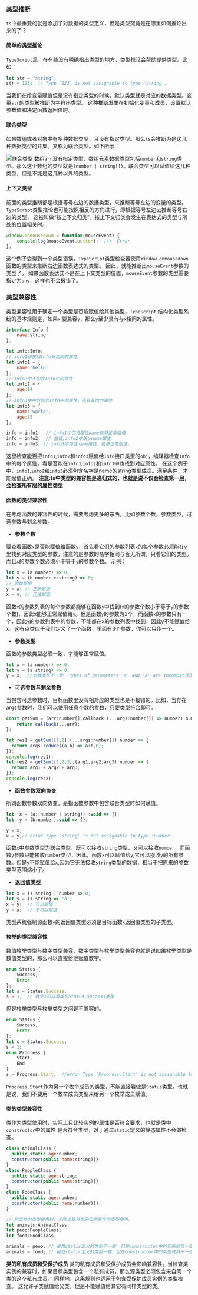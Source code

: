### 类型推断
`ts`中最重要的就是添加了对数据的类型定义，但是类型究竟是在哪里如何推论出来的了？

#### 简单的类型推论
`TypeScript`里，在有些没有明确指出类型的地方，类型推论会帮助提供类型。比如：
```javascript
let str = "string";
str = 123;  // Type '123' is not assignable to type 'string'.
```
当我们在给变量赋值但是没有指定类型的时候，默认类型就是对应的数据类型。变量`str`的类型被推断为字符串类型。 这种推断发生在初始化变量和成员，设置默认参数值和决定函数返回值时。

#### 联合类型
如果数组或者对象中有多种数据类型，且没有指定类型。那么`ts`会推断为是这几种数据类型的并集。又称为联合类型。如下所示：

![联合类型](/assets/js/ts007-1.png)
数组`arr`没有指定类型，数组元素数据类型包括`number`和`string`类型。那么这个数组的类型就是`(number | string[])`。联合类型可以赋值给这几种类型，但是不能是这几种以外的类型。

#### 上下文类型
前面的类型推断都是根据等号右边的数据类型，来推断等号左边的变量的类型。`TypeScript`类型推论也可能按照相反的方向进行，即根据等号左边去推断等号右边的类型， 这被叫做“按上下文归类”。按上下文归类会发生在表达式的类型与所处的位置相关时。
```javascript
window.onmousedown = function(mouseEvent) {
    console.log(mouseEvent.button);  //<- Error
};
```
这个例子会得到一个类型错误，`TypeScript`类型检查器使用`Window.onmousedown`函数的类型来推断右边函数表达式的类型。 因此，就能推断出`mouseEvent`参数的类型了。 如果函数表达式不是在上下文类型的位置，`mouseEvent`参数的类型需要指定为`any`，这样也不会报错了。

### 类型兼容性
类型兼容性用于确定一个类型是否能赋值给其他类型，`TypeScript` 结构化类型系统的基本规则是，如果`x` 要兼容`y`，那么`y`至少具有与`x`相同的属性。
```javascript
interface Info {
    name:string
};

let info:Info;
// info1和接口Info有相同的属性
let info1 = {
    name:'hello'
};
// info2中不包含Info中的属性
let info2 = {
    age:14
};
// info3中中既包含Info中的属性，还有其他的属性
let info3 = {
    name:'world',
    age:15
};

info = info1;  // info1中包含属性name能够正常赋值
info = info2;  // 报错,info2中缺少name属性
info = info3; // info3中包含name属性，能够正常赋值。
```
这里检查能否把`info1`,`info2`和`info3`赋值给`Info`接口类型的`obj`，编译器检查`Info`中的每个属性，看是否能在`info1`,`info2`和`info3`中也找到对应属性。 在这个例子中，`info1`,`info2`和`info3`必须包含名字是name的string类型成员。满足条件，才能赋值正确。
**注意:ts中类型的兼容性是递归式的，也就是说不仅会检查第一层，会检查所有层的属性类型**

#### 函数的类型兼容性
在考虑函数的兼容性的时候，需要考虑更多的东西，比如参数个数，参数类型，可选参数与剩余参数。

* **参数个数**

要查看函数`x`是否能赋值给函数`y`，首先看它们的参数列表`x`的每个参数必须能在`y`里找到对应类型的参数，注意的是参数的名字相同与否无所谓，只看它们的类型。而且`x`的参数个数必须小于等于`y`的参数个数。
示例：
```javascript
let x = (a:number) => 0;
let y = (b:number,c:string) => 0;
// 函数赋值
y = x; // 正确赋值
x = y; // 无法赋值
```
函数`x`的参数列表的每个参数都能够在函数`y`中找到(`x`的参数个数小于等于`y`的参数个数)，因此x能够正常赋值给`y`。但是函数`y`的参数为2个，而函数`x`的参数只有一个，因此`y`的参数列表中的参数，不能都在x的参数列表中找到，因此y不能赋值给x。这有点类似于我们定义了一个函数，里面有3个参数，你可以只传一个。

* **参数类型**

函数的参数类型必须一致，才能够正常赋值。
```javascript
let x = (a:number) => 0;
let y = (a:string) => 0;
y = x;  //参数类型不一致  Types of parameters 'a' and 'a' are incompatible.
```
* **可选参数与剩余参数**

当包含可选参数时，目标函数里没有相对应的类型也是不报错的。比如，当存在args参数时，我们可以使用任意个数的参数，只要类型符合即可。
```javascript
const getSum = (arr:number[],callback:(...args:number[]) => number):number => {
    return callback(...arr);
};

let res1 = getSum([1,2],(...args:number[]):number => {
  return args.reduce((a,b) => a+b,0);
});
console.log(res1);
let res2 = getSum([1,2,3],(arg1,arg2,arg3):number => {
  return arg1 + arg2 + arg3;
});
console.log(res2);
```

* **函数参数双向协变**

所谓函数参数双向协变，是指函数参数中包含联合类型时如何赋值。
```javascript
let  x = (a:(number | string)) :void => {};
let  y = (b:number):void => {};

y = x;
x = y;// error Type 'string' is not assignable to type 'number'.
```
函数`x`中参数类型为联合类型，既可以接收`string`类型，又可以接收`number`，而函数`y`参数只能接收`number`类型，因此，函数`x`可以赋值给`y`,它可以接收`y`的所有参数。但是`y`不能赋值给`x`,因为它无法接收`string`类型的数据，相当于把原来的参数类型范围缩小了。

* **返回值类型**

```javascript
let x = ():string | number => 0;
let y = ():string => 'a';
x = y;  // 可以赋值
y = x;  // 不可以赋值
```
类型系统强制源函数`y`的返回值类型必须是目标函数`x`返回值类型的子类型。

#### 枚举的类型兼容性
数值枚举类型与数字类型兼容，数字类型与枚举类型兼容也就是说如果枚举类型是数值类型的，那么可以直接给他赋值数字。
```javascript
enum Status {
    Success,
    Error
};
let s = Status.Success;
s = 1;  // 数字1可以看成是Status.Success类型
```
但是枚举类型与枚举类型之间是不兼容的。
```javascript
enum Status {
    Success,
    Error
};
let s = Status.Success;
s = 1;
enum Progress {
    Start,
    End
}
s = Progress.Start;  //error Type 'Progress.Start' is not assignable to type 'Status'
```
`Progress.Start`作为另一个枚举成员的类型，不能直接看做是`Status`类型。也就是说，我们不要用一个枚举成员类型来给另一个枚举成员赋值。

#### 类的类型兼容性
类作为类型使用时，实际上只比较实例的属性是否符合要求，也就是类中`constructor`中的属性
是否符合类型，对于通过`static`定义的静态属性不会做检查。
```javascript
class AnimalClass {
  public static age:number;
  constructor(public name:string){};
}
class PeopleClass {
  public static age:string;
  constructor(public name:string){};
}
class FoodClass {
  public static age:number;
  constructor(public name:number){};
}

// 将类作为类型使用时，实际上是将类的实例来作为类型使用。
let animals:AnimalClass;
let peop:PeopleClass;
let food:FoodClass;

animals = peop; // 虽然static定义的类型不一致，但是constructor中的实例成员一致，因此可以赋值。
animals = food; // 虽然static定义的类型一致，但是constructor中的实例成员不一致，因此不能赋值。
```
**类的私有成员和受保护成员**
类的私有成员和受保护成员会影响兼容性。当检查类实例的兼容时，如果目标类型包含一个私有成员，那么源类型必须包含来自同一个类的这个私有成员。 同样地，这条规则也适用于包含受保护成员实例的类型检查。 这允许子类赋值给父类，但是不能赋值给其它有同样类型的类。

